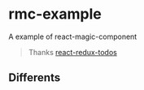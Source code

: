 # rmc-example
A example of react-magic-component

> Thanks [react-redux-todos](https://github.com/reactjs/redux/tree/master/examples/todos)

## Differents
